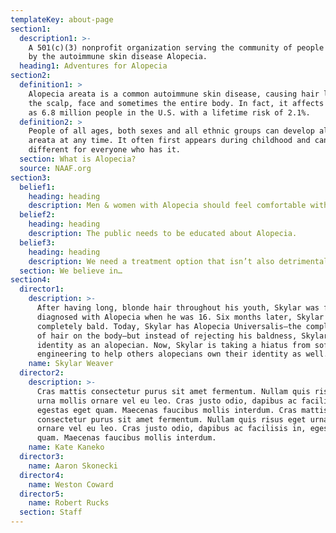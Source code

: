 ```yaml
---
templateKey: about-page
section1:
  description1: >-
    A 501(c)(3) nonprofit organization serving the community of people affected
    by the autoimmune skin disease Alopecia. 
  heading1: Adventures for Alopecia
section2:
  definition1: >
    Alopecia areata is a common autoimmune skin disease, causing hair loss on
    the scalp, face and sometimes the entire body. In fact, it affects as many
    as 6.8 million people in the U.S. with a lifetime risk of 2.1%. 
  definition2: >
    People of all ages, both sexes and all ethnic groups can develop alopecia
    areata at any time. It often first appears during childhood and can be
    different for everyone who has it.
  section: What is Alopecia?
  source: NAAF.org
section3:
  belief1:
    heading: heading
    description: Men & women with Alopecia should feel comfortable without hair.
  belief2:
    heading: heading
    description: The public needs to be educated about Alopecia.
  belief3:
    heading: heading
    description: We need a treatment option that isn’t also detrimental to one’s health.
  section: We believe in…
section4:
  director1:
    description: >-
      After having long, blonde hair throughout his youth, Skylar was first
      diagnosed with Alopecia when he was 16. Six months later, Skylar was
      completely bald. Today, Skylar has Alopecia Universalis—the complete loss
      of hair on the body—but instead of rejecting his baldness, Skylar owns his
      identity as an alopecian. Now, Skylar is taking a hiatus from software
      engineering to help others alopecians own their identity as well.
    name: Skylar Weaver
  director2:
    description: >-
      Cras mattis consectetur purus sit amet fermentum. Nullam quis risus eget
      urna mollis ornare vel eu leo. Cras justo odio, dapibus ac facilisis in,
      egestas eget quam. Maecenas faucibus mollis interdum. Cras mattis
      consectetur purus sit amet fermentum. Nullam quis risus eget urna mollis
      ornare vel eu leo. Cras justo odio, dapibus ac facilisis in, egestas eget
      quam. Maecenas faucibus mollis interdum.
    name: Kate Kaneko
  director3:
    name: Aaron Skonecki
  director4:
    name: Weston Coward
  director5:
    name: Robert Rucks
  section: Staff
---
```


